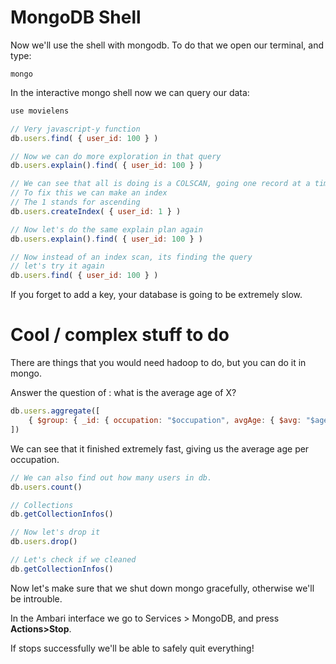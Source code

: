 # MongoDB Shell

Now we'll use the shell with mongodb. To do that we open our terminal, and type:

```
mongo
```

In the interactive mongo shell now we can query our data:

``` javascript
use movielens

// Very javascript-y function
db.users.find( { user_id: 100 } )

// Now we can do more exploration in that query
db.users.explain().find( { user_id: 100 } )

// We can see that all is doing is a COLSCAN, going one record at a time until it finds it
// To fix this we can make an index
// The 1 stands for ascending
db.users.createIndex( { user_id: 1 } )

// Now let's do the same explain plan again
db.users.explain().find( { user_id: 100 } )

// Now instead of an index scan, its finding the query
// let's try it again
db.users.find( { user_id: 100 } )
```

If you forget to add a key, your database is going to be extremely slow.

# Cool / complex stuff to do

There are things that you would need hadoop to do, but you can do it in mongo.

Answer the question of : what is the average age of X?

``` javascript
db.users.aggregate([
    { $group: { _id: { occupation: "$occupation", avgAge: { $avg: "$age"}}}}
])
```

We can see that it finished extremely fast, giving us the average age per occupation.



``` javascript
// We can also find out how many users in db.
db.users.count()

// Collections
db.getCollectionInfos()

// Now let's drop it
db.users.drop()

// Let's check if we cleaned
db.getCollectionInfos()
```

Now let's make sure that we shut down mongo gracefully, otherwise we'll be introuble.

In the Ambari interface we go to Services > MongoDB, and press **Actions>Stop**.

If stops successfully we'll be able to safely quit everything!


